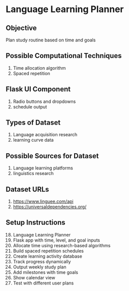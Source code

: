 # Language Learning Planner

## Objective
Plan study routine based on time and goals

## Possible Computational Techniques
1. Time allocation algorithm
2. Spaced repetition

## Flask UI Component
1. Radio buttons and dropdowns
2. schedule output

## Types of Dataset
1. Language acquisition research
2. learning curve data

## Possible Sources for Dataset
1. Language learning platforms
2. linguistics research

## Dataset URLs
1. https://www.linguee.com/api
2. https://universaldependencies.org/

## Setup Instructions
18. Language Learning Planner
1. Flask app with time, level, and goal inputs
2. Allocate time using research-based algorithms
3. Build spaced repetition schedules
4. Create learning activity database
5. Track progress dynamically
6. Output weekly study plan
7. Add milestones with time goals
8. Show calendar view
9. Test with different user plans
